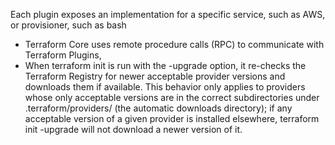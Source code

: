  Each plugin exposes an implementation for a specific service, such as AWS, or provisioner, such as bash
- Terraform Core uses remote procedure calls (RPC) to communicate with Terraform Plugins,
- When terraform init is run with the -upgrade option, it re-checks the Terraform Registry for newer acceptable provider versions and downloads them if available.
This behavior only applies to providers whose only acceptable versions are in the correct subdirectories under .terraform/providers/ (the automatic downloads directory); if any acceptable version of a given provider is installed elsewhere, terraform init -upgrade will not download a newer version of it.
